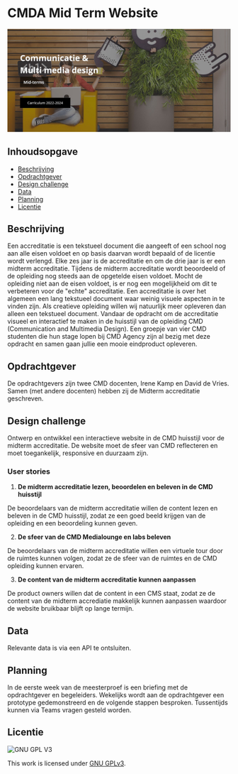 # CMDA Mid Term Website

<img src="https://github.com/Fabienne02/cmda-mid-term/blob/main/Assets%20rm/Header-readme.jpg" width=700>

## Inhoudsopgave
  * [Beschrijving](#beschrijving)
  * [Opdrachtgever](#opdrachtgever)
  * [Design challenge](#design-challege)
  * [Data](#data)
  * [Planning](#planning)
  * [Licentie](#licentie)

## Beschrijving
Een accreditatie is een tekstueel document die aangeeft of een school nog aan alle eisen voldoet en op basis daarvan wordt bepaald of de licentie wordt verlengd. Elke zes jaar is de accreditatie en om de drie jaar is er een midterm accreditatie. Tijdens de midterm accreditatie wordt beoordeeld of de opleiding nog steeds aan de opgetelde eisen voldoet. Mocht de opleiding niet aan de eisen voldoet, is er nog een mogelijkheid om dit te verbeteren voor de "echte" accreditatie. Een accreditatie is over het algemeen een lang tekstueel document waar weinig visuele aspecten in te vinden zijn. Als creatieve opleiding willen wij natuurlijk meer opleveren dan alleen een tekstueel document. Vandaar de opdracht om de accreditatie visueel en interactief te maken in de huisstijl van de opleiding CMD (Communication and Multimedia Design). Een groepje van vier CMD studenten die hun stage lopen bij CMD Agency zijn al bezig met deze opdracht en samen gaan jullie een mooie eindproduct opleveren.

## Opdrachtgever
De opdrachtgevers zijn twee CMD docenten, Irene Kamp en David de Vries. Samen (met andere docenten) hebben zij de Midterm accreditatie geschreven. 

## Design challenge
Ontwerp en ontwikkel een interactieve website in de CMD huisstijl voor de midterm accreditatie. De website moet de sfeer van CMD reflecteren en moet toegankelijk, responsive en duurzaam zijn.

### User stories
1. **De midterm accreditatie lezen, beoordelen en beleven in de CMD huisstijl**

De beoordelaars van de midterm accreditatie willen de content lezen en beleven in de CMD huisstijl, zodat ze een goed beeld krijgen van de opleiding en een beoordeling kunnen geven.

2. **De sfeer van de CMD Medialounge en labs beleven**

De beoordelaars van de midterm accreditatie willen een virtuele tour door de ruimtes kunnen volgen, zodat ze de sfeer van de ruimtes en de CMD opleiding kunnen ervaren. 

3. **De content van de midterm accreditatie kunnen aanpassen**

De product owners willen dat de content in een CMS staat, zodat ze de content van de midterm accrediatie makkelijk kunnen aanpassen waardoor de website bruikbaar blijft op lange termijn.

## Data
Relevante data is via een API te ontsluiten.

## Planning
In de eerste week van de meesterproef is een briefing met de opdrachtgever en begeleiders. Wekelijks wordt aan de opdrachtgever een prototype gedemonstreerd en de volgende stappen besproken. Tussentijds kunnen via Teams vragen gesteld worden.

## Licentie

![GNU GPL V3](https://www.gnu.org/graphics/gplv3-127x51.png)

This work is licensed under [GNU GPLv3](./LICENSE).
